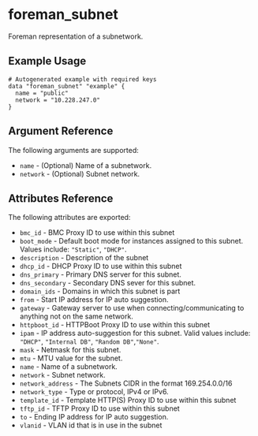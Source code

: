 
# foreman_subnet


Foreman representation of a subnetwork.


## Example Usage

```
# Autogenerated example with required keys
data "foreman_subnet" "example" {
  name = "public"
  network = "10.228.247.0"
}
```


## Argument Reference

The following arguments are supported:

- `name` - (Optional) Name of a subnetwork.
- `network` - (Optional) Subnet network.


## Attributes Reference

The following attributes are exported:

- `bmc_id` - BMC Proxy ID to use within this subnet
- `boot_mode` - Default boot mode for instances assigned to this subnet. Values include: `"Static"`, `"DHCP"`.
- `description` - Description of the subnet
- `dhcp_id` - DHCP Proxy ID to use within this subnet
- `dns_primary` - Primary DNS server for this subnet.
- `dns_secondary` - Secondary DNS sever for this subnet.
- `domain_ids` - Domains in which this subnet is part
- `from` - Start IP address for IP auto suggestion.
- `gateway` - Gateway server to use when connecting/communicating to anything not on the same network.
- `httpboot_id` - HTTPBoot Proxy ID to use within this subnet
- `ipam` - IP address auto-suggestion for this subnet. Valid values include: `"DHCP"`, `"Internal DB"`, `"Random DB"`,`"None"`.
- `mask` - Netmask for this subnet.
- `mtu` - MTU value for the subnet.
- `name` - Name of a subnetwork.
- `network` - Subnet network.
- `network_address` - The Subnets CIDR in the format 169.254.0.0/16
- `network_type` - Type or protocol, IPv4 or IPv6.
- `template_id` - Template HTTP(S) Proxy ID to use within this subnet
- `tftp_id` - TFTP Proxy ID to use within this subnet
- `to` - Ending IP address for IP auto suggestion.
- `vlanid` - VLAN id that is in use in the subnet

